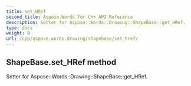 ```yaml
---
title: set_HRef
second_title: Aspose.Words for C++ API Reference
description: Setter for Aspose::Words::Drawing::ShapeBase::get_HRef. 
type: docs
weight: 0
url: /cpp/aspose.words.drawing/shapebase/set_href/
---
```

## ShapeBase.set_HRef method


Setter for Aspose::Words::Drawing::ShapeBase::get_HRef. 

